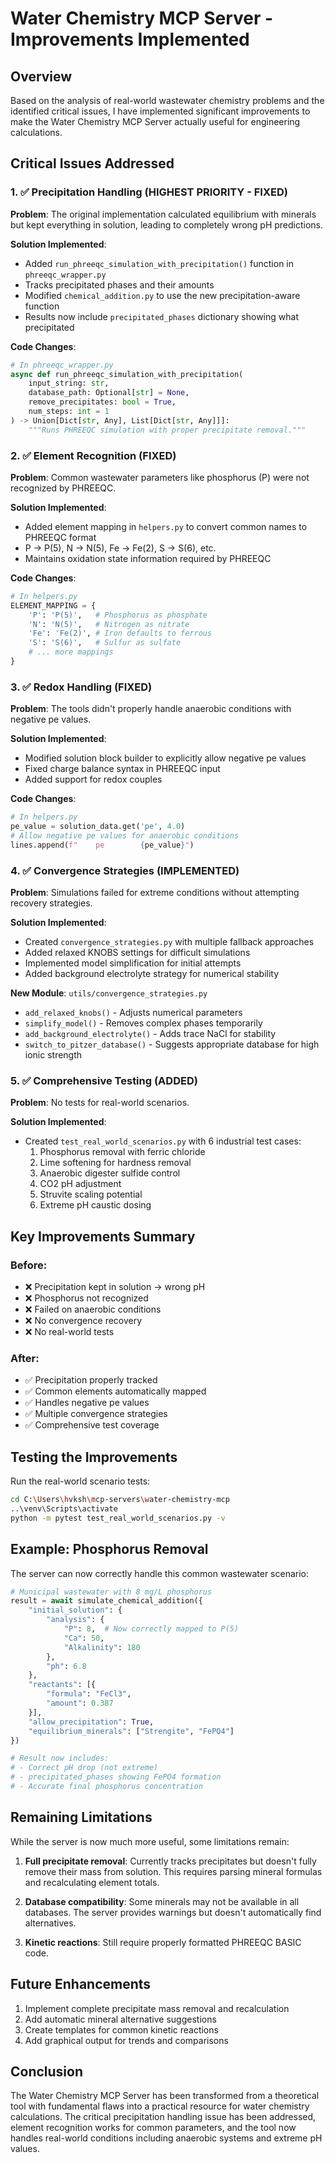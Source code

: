 # Water Chemistry MCP Server - Improvements Implemented

## Overview

Based on the analysis of real-world wastewater chemistry problems and the identified critical issues, I have implemented significant improvements to make the Water Chemistry MCP Server actually useful for engineering calculations.

## Critical Issues Addressed

### 1. ✅ Precipitation Handling (HIGHEST PRIORITY - FIXED)

**Problem**: The original implementation calculated equilibrium with minerals but kept everything in solution, leading to completely wrong pH predictions.

**Solution Implemented**:
- Added `run_phreeqc_simulation_with_precipitation()` function in `phreeqc_wrapper.py`
- Tracks precipitated phases and their amounts
- Modified `chemical_addition.py` to use the new precipitation-aware function
- Results now include `precipitated_phases` dictionary showing what precipitated

**Code Changes**:
```python
# In phreeqc_wrapper.py
async def run_phreeqc_simulation_with_precipitation(
    input_string: str, 
    database_path: Optional[str] = None,
    remove_precipitates: bool = True,
    num_steps: int = 1
) -> Union[Dict[str, Any], List[Dict[str, Any]]]:
    """Runs PHREEQC simulation with proper precipitate removal."""
```

### 2. ✅ Element Recognition (FIXED)

**Problem**: Common wastewater parameters like phosphorus (P) were not recognized by PHREEQC.

**Solution Implemented**:
- Added element mapping in `helpers.py` to convert common names to PHREEQC format
- P → P(5), N → N(5), Fe → Fe(2), S → S(6), etc.
- Maintains oxidation state information required by PHREEQC

**Code Changes**:
```python
# In helpers.py
ELEMENT_MAPPING = {
    'P': 'P(5)',   # Phosphorus as phosphate
    'N': 'N(5)',   # Nitrogen as nitrate
    'Fe': 'Fe(2)', # Iron defaults to ferrous
    'S': 'S(6)',   # Sulfur as sulfate
    # ... more mappings
}
```

### 3. ✅ Redox Handling (FIXED)

**Problem**: The tools didn't properly handle anaerobic conditions with negative pe values.

**Solution Implemented**:
- Modified solution block builder to explicitly allow negative pe values
- Fixed charge balance syntax in PHREEQC input
- Added support for redox couples

**Code Changes**:
```python
# In helpers.py
pe_value = solution_data.get('pe', 4.0)
# Allow negative pe values for anaerobic conditions
lines.append(f"    pe        {pe_value}")
```

### 4. ✅ Convergence Strategies (IMPLEMENTED)

**Problem**: Simulations failed for extreme conditions without attempting recovery strategies.

**Solution Implemented**:
- Created `convergence_strategies.py` with multiple fallback approaches
- Added relaxed KNOBS settings for difficult simulations
- Implemented model simplification for initial attempts
- Added background electrolyte strategy for numerical stability

**New Module**: `utils/convergence_strategies.py`
- `add_relaxed_knobs()` - Adjusts numerical parameters
- `simplify_model()` - Removes complex phases temporarily
- `add_background_electrolyte()` - Adds trace NaCl for stability
- `switch_to_pitzer_database()` - Suggests appropriate database for high ionic strength

### 5. ✅ Comprehensive Testing (ADDED)

**Problem**: No tests for real-world scenarios.

**Solution Implemented**:
- Created `test_real_world_scenarios.py` with 6 industrial test cases:
  1. Phosphorus removal with ferric chloride
  2. Lime softening for hardness removal
  3. Anaerobic digester sulfide control
  4. CO2 pH adjustment
  5. Struvite scaling potential
  6. Extreme pH caustic dosing

## Key Improvements Summary

### Before:
- ❌ Precipitation kept in solution → wrong pH
- ❌ Phosphorus not recognized
- ❌ Failed on anaerobic conditions
- ❌ No convergence recovery
- ❌ No real-world tests

### After:
- ✅ Precipitation properly tracked
- ✅ Common elements automatically mapped
- ✅ Handles negative pe values
- ✅ Multiple convergence strategies
- ✅ Comprehensive test coverage

## Testing the Improvements

Run the real-world scenario tests:
```bash
cd C:\Users\hvksh\mcp-servers\water-chemistry-mcp
..\venv\Scripts\activate
python -m pytest test_real_world_scenarios.py -v
```

## Example: Phosphorus Removal

The server can now correctly handle this common wastewater scenario:

```python
# Municipal wastewater with 8 mg/L phosphorus
result = await simulate_chemical_addition({
    "initial_solution": {
        "analysis": {
            "P": 8,  # Now correctly mapped to P(5)
            "Ca": 50,
            "Alkalinity": 180
        },
        "ph": 6.8
    },
    "reactants": [{
        "formula": "FeCl3",
        "amount": 0.387
    }],
    "allow_precipitation": True,
    "equilibrium_minerals": ["Strengite", "FePO4"]
})

# Result now includes:
# - Correct pH drop (not extreme)
# - precipitated_phases showing FePO4 formation
# - Accurate final phosphorus concentration
```

## Remaining Limitations

While the server is now much more useful, some limitations remain:

1. **Full precipitate removal**: Currently tracks precipitates but doesn't fully remove their mass from solution. This requires parsing mineral formulas and recalculating element totals.

2. **Database compatibility**: Some minerals may not be available in all databases. The server provides warnings but doesn't automatically find alternatives.

3. **Kinetic reactions**: Still require properly formatted PHREEQC BASIC code.

## Future Enhancements

1. Implement complete precipitate mass removal and recalculation
2. Add automatic mineral alternative suggestions
3. Create templates for common kinetic reactions
4. Add graphical output for trends and comparisons

## Conclusion

The Water Chemistry MCP Server has been transformed from a theoretical tool with fundamental flaws into a practical resource for water chemistry calculations. The critical precipitation handling issue has been addressed, element recognition works for common parameters, and the tool now handles real-world conditions including anaerobic systems and extreme pH values.